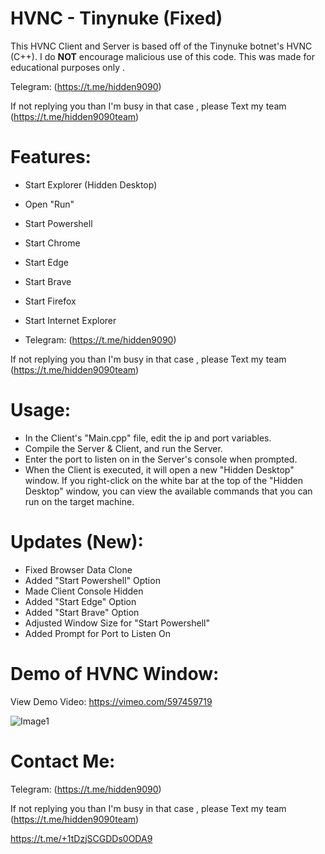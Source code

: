 # HVNC - Tinynuke   (Fixed)  
This HVNC Client and Server is based off of the Tinynuke botnet's HVNC (C++). 
I do **NOT** encourage malicious use of this code. This was made for educational purposes only .  
         
Telegram: (https://t.me/hidden9090)   

If not replying you than  I'm busy in that case , please 
Text my team 
(https://t.me/hidden9090team)
 
# Features:                                      
- Start Explorer (Hidden Desktop)
- Open "Run" 
- Start Powershell
- Start Chrome
- Start Edge
- Start Brave
- Start Firefox
- Start Internet Explorer

- Telegram: (https://t.me/hidden9090)

If not replying you than  I'm busy in that case , please 
Text my team 
(https://t.me/hidden9090team)

# Usage:
- In the Client's "Main.cpp" file, edit the ip and port variables.
- Compile the Server & Client, and run the Server. 
- Enter the port to listen on in the Server's console when prompted.
- When the Client is executed, it will open a new "Hidden Desktop" window. If you right-click on the white bar at the top of the "Hidden Desktop" window, you can view the available commands that you can run on the target machine.

# Updates (New):       
  
- Fixed Browser Data Clone
- Added "Start Powershell" Option
- Made Client Console Hidden
- Added "Start Edge" Option
- Added "Start Brave" Option
- Adjusted Window Size for "Start Powershell"
- Added Prompt for Port to Listen On

# Demo of HVNC Window:
View Demo Video: https://vimeo.com/597459719

![Image1](https://i.ibb.co/JxMn3j4/image.png)

# Contact Me:

Telegram: (https://t.me/hidden9090)

If not replying you than  I'm busy in that case , please 
Text my team 
(https://t.me/hidden9090team)


https://t.me/+1tDzjSCGDDs0ODA9
